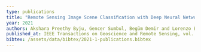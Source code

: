 ```yaml
---
type: publications
title: "Remote Sensing Image Scene Classiﬁcation with Deep Neural Networks in JPEG 2000 Compressed Domain"
year: 2021
authors: Akshara Preethy Byju, Gencer Sumbul, Begüm Demir and Lorenzo Bruzzone
published_at: IEEE Transactions on Geoscience and Remote Sensing, vol. 59, no. 4, pp. 3458-3472, 2021
bibtex: /assets/data/bibtex/2021-1-publications.bibtex 
---
```

